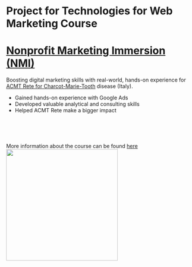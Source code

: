 # Project for Technologies for Web Marketing Course 
# <a href="https://www.google.com/grants/get-help/nonprofit-marketing-immersion/">Nonprofit Marketing Immersion (NMI)</a> 
Boosting digital marketing skills with real-world, hands-on experience for <a href="https://www.acmt-rete.it/">ACMT Rete for Charcot-Marie-Tooth</a> disease (Italy).

<ul>
  <li>Gained hands-on experience with Google Ads</li>
  <li>Developed valuable analytical and consulting skills</li>
  <li>Helped ACMT Rete make a bigger impact</li>
</ul>
<br>
<br>
<br>

More information about the course can be found <a href="http://pages.di.unipi.it/ruggieri/teaching/twm/">here</a>  
<img src="https://camo.githubusercontent.com/d6eb25aedcb4ede038993a090a3651a5dd26ce61a18052c848aa89f4daecee7e/68747470733a2f2f7777772e706c616e347265732e65752f77702d636f6e74656e742f75706c6f6164732f323031382f30322f556e69766572736974792d6f662d506973612d4974616c792e706e67" width="300" height="300">
